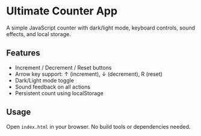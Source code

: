 # Ultimate Counter App

A simple JavaScript counter with dark/light mode, keyboard controls, sound effects, and local storage.

## Features
- Increment / Decrement / Reset buttons
- Arrow key support: ↑ (increment), ↓ (decrement), R (reset)
- Dark/Light mode toggle
- Sound feedback on all actions
- Persistent count using localStorage

## Usage
Open `index.html` in your browser. No build tools or dependencies needed.

